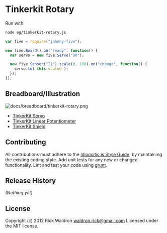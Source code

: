 # Tinkerkit Rotary

Run with:
```bash
node eg/tinkerkit-rotary.js
```


```javascript
var five = require("johnny-five");

new five.Board().on("ready", function() {
  var servo = new five.Servo("O0");

  new five.Sensor("I1").scale(0, 180).on("change", function() {
    servo.to( this.scaled );
  });
});


```


## Breadboard/Illustration


![docs/breadboard/tinkerkit-rotary.png](breadboard/tinkerkit-rotary.png)



- [TinkerKit Servo](http://www.tinkerkit.com/servo/)
- [TinkerKit Linear Potentiometer](http://www.tinkerkit.com/linear-pot/)
- [TinkerKit Shield](http://www.tinkerkit.com/shield/)





## Contributing
All contributions must adhere to the [Idiomatic.js Style Guide](https://github.com/rwldrn/idiomatic.js),
by maintaining the existing coding style. Add unit tests for any new or changed functionality. Lint and test your code using [grunt](https://github.com/cowboy/grunt).

## Release History
_(Nothing yet)_

## License
Copyright (c) 2012 Rick Waldron <waldron.rick@gmail.com>
Licensed under the MIT license.
